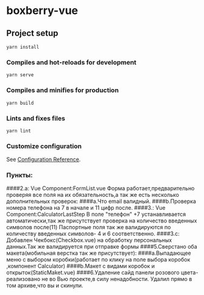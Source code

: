 # boxberry-vue

## Project setup
```
yarn install
```

### Compiles and hot-reloads for development
```
yarn serve
```

### Compiles and minifies for production
```
yarn build
```

### Lints and fixes files
```
yarn lint
```

### Customize configuration
See [Configuration Reference](https://cli.vuejs.org/config/).


### Пункты:
 ####2.а:
 Vue Component:FormList.vue
 Форма работает,предварительно проверяя все поля на их обязательность,а так же есть несколько дополнительных проверок:
 ####а.Что email валидный.
 ####b.Проверка номера телефона на 7 в начале и 11 цифр после.
 ####3.:
 Vue Component:CalculatorLastStep
 В поле "телефон" +7 устанавливается автоматически,так же присутствует проверка на количество введенных символов после(11)
 Паспортные поля так же валидируются по количеству введенных символов- 4 и 6 соответственно.
 ####3.с:
 Добавлен Чекбокс(Checkbox.vue) на обработку персональных данных.Так же валидируется при отправке формы
 ####5.Сверстано оба макета(мобильная верстка так же присутствует):
  ####а.Выпадающее меню с выбором коробки(работает по клику на поле выбора коробок ,компонент Calculator)
  ####b.Макет  с видами коробок и открыток(StaticMaket.vue)
  ####6.Удаление сайд панели розового цвета-реализовано не во Вью проекте,в силу ненадобности. Удалил прямо в том архиве,что вы и скинули.
 
 